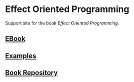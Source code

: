 # Effect Oriented Programming

Support site for the book *Effect Oriented Programming*.

## [EBook](https://leanpub.com/effect-oriented-programming)

## [Examples](https://github.com/EffectOrientedProgramming/examples)

## [Book Repository](https://github.com/EffectOrientedProgramming/book)

